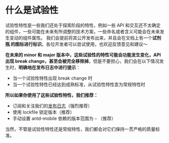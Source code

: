# 什么是试验性

试验性特性是一些我们还处于探索阶段的特性，例如一些 API 和交互还不太确定的组件，一些可能在未来有所调整的技术方案，一些命名或者含义可能会在未来发生变动的组件属性。 我们会提前将其公开发布出来，并且会在文档上有一个**试剂瓶 <Experimental></Experimental> 的图标进行标识**。各位开发者可以尝试使用，也欢迎反馈意见和建议～

**在未来的 minor 和 major 版本中，这些试验性的特性可能会功能发生变化，API 出现 break change，甚至会被完全移除掉**。但是不要担心，我们会在以下情况发生时，**明确地在发布日志中进行提示**：

- 当一个试验性特性出现 break change 时
- 当一个试验性特性已经达到成熟标准，从试验性特性变为常规特性时

**所以如果你使用了这些试验性特性，我们推荐：**

- 订阅和关注我们的[发布日志](https://github.com/ant-design/ant-design-mobile/releases)（强烈推荐）
- 使用 lockfile 锁定版本（推荐）
- 手动设置 antd-mobile 依赖的版本范围为 `~` （推荐）

当然，不管是试验性特性还是常规特性，我们都会对它们保持一贯严格的质量标准。
